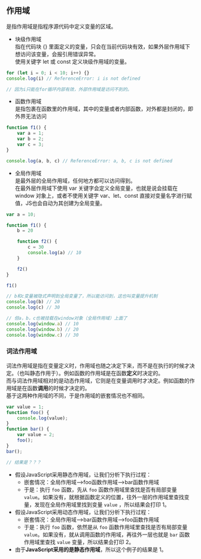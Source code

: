 ## 作用域
是指作用域是指程序源代码中定义变量的区域。
- 块级作用域  
指在代码块 {} 里面定义的变量，只会在当前代码块有效，如果外层作用域下想访问该变量，会报引用错误异常。  
使用关键字 let 或 const 定义块级作用域的变量。
```js
for (let i = 0; i < 10; i++) {}
console.log(i) // ReferenceError: i is not defined

// 因为i只能在for循环内部有效，外部作用域是访问不到的。
```
- 函数作用域  
是指包裹在函数里的作用域，其中的变量或者内部函数，对外都是封闭的，即外界无法访问
```js
function f1() {
    var a = 1;
    var b = 2;
    var c = 3;
}

console.log(a, b, c) // ReferenceError: a, b, c is not defined
```
- 全局作用域  
是最外层的全局作用域，任何地方都可以访问得到。  
在最外层作用域下使用 var 关键字会定义全局变量，也就是说会挂载在 window 对象上，或者不使用关键字 var、let、const 直接对变量名字进行赋值，JS也会自动为其创建为全局变量。
```js
var a = 10;

function f1() {
    b = 20

    function f2() {
        c = 30
        console.log(a) // 10
    }

    f2()
}

f1()

// b和c变量被隐式声明到全局变量了，所以能访问到，这也叫变量提升机制
console.log(b) // 20
console.log(c) // 30

// 但a，b，c也被挂载在window对象（全局作用域）上面了
console.log(window.a) // 10
console.log(window.b) // 20
console.log(window.c) // 30
```
### 词法作用域
词法作用域是指在变量定义时，作用域也随之决定下来，而不是在执行的时候才决定。（也叫静态作用于）。例如函数的作用域是在函数**定义**时决定的。  
而与词法作用域相对的是动态作用域，它则是在变量调用时才决定。例如函数的作用域是在函数**调用**的时候才决定的。  
基于这两种作用域的不同，于是作用域的嵌套情况也不相同。  
```js
var value = 1;
function foo() {
    console.log(value);
}
function bar() {
    var value = 2;
    foo();
}
bar();

// 结果是？？？
```
- 假设JavaScript采用静态作用域，让我们分析下执行过程：
    - 嵌套情况：全局作用域-->foo函数作用域-->bar函数作用域
    - 于是：执行 `foo` 函数，先从 `foo` 函数作用域里查找是否有局部变量 `value`。如果没有，就根据函数定义的位置，往外一层的作用域里查找变量，发现在全局作用域里找到变量 `value` ，所以结果会打印 1。
- 假设JavaScript采用动态作用域，让我们分析下执行过程：
    - 嵌套情况：全局作用域-->bar函数作用域-->foo函数作用域
    - 于是：执行 `foo` 函数，依然是从 `foo` 函数作用域里查找是否有局部变量 `value`。如果没有，就从调用函数的作用域，再往外一层也就是 `bar` 函数作用域里查找 `value` 变量，所以结果会打印 2。
- 由于**JavaScript采用的是静态作用域**，所以这个例子的结果是 1。